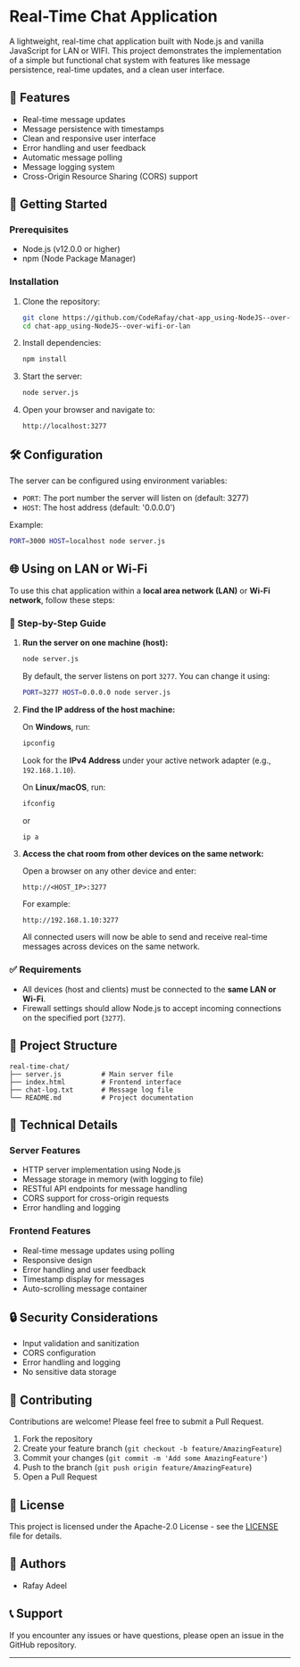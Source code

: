 
# Real-Time Chat Application

A lightweight, real-time chat application built with Node.js and vanilla JavaScript for LAN or WIFI. This project demonstrates the implementation of a simple but functional chat system with features like message persistence, real-time updates, and a clean user interface.

## 🌟 Features

* Real-time message updates
* Message persistence with timestamps
* Clean and responsive user interface
* Error handling and user feedback
* Automatic message polling
* Message logging system
* Cross-Origin Resource Sharing (CORS) support

## 🚀 Getting Started

### Prerequisites

* Node.js (v12.0.0 or higher)
* npm (Node Package Manager)

### Installation

1. Clone the repository:

   ```bash
   git clone https://github.com/CodeRafay/chat-app_using-NodeJS--over-wifi-or-lan.git
   cd chat-app_using-NodeJS--over-wifi-or-lan
   ```

2. Install dependencies:

   ```bash
   npm install
   ```

3. Start the server:

   ```bash
   node server.js
   ```

4. Open your browser and navigate to:

   ```
   http://localhost:3277
   ```

## 🛠️ Configuration

The server can be configured using environment variables:

* `PORT`: The port number the server will listen on (default: 3277)
* `HOST`: The host address (default: '0.0.0.0')

Example:

```bash
PORT=3000 HOST=localhost node server.js
```

## 🌐 Using on LAN or Wi-Fi

To use this chat application within a **local area network (LAN)** or **Wi-Fi network**, follow these steps:

### 🔌 Step-by-Step Guide

1. **Run the server on one machine (host):**

   ```bash
   node server.js
   ```

   By default, the server listens on port `3277`. You can change it using:

   ```bash
   PORT=3277 HOST=0.0.0.0 node server.js
   ```

2. **Find the IP address of the host machine:**

   On **Windows**, run:

   ```cmd
   ipconfig
   ```

   Look for the **IPv4 Address** under your active network adapter (e.g., `192.168.1.10`).

   On **Linux/macOS**, run:

   ```bash
   ifconfig
   ```

   or

   ```bash
   ip a
   ```

3. **Access the chat room from other devices on the same network:**

   Open a browser on any other device and enter:

   ```
   http://<HOST_IP>:3277
   ```

   For example:

   ```
   http://192.168.1.10:3277
   ```

   All connected users will now be able to send and receive real-time messages across devices on the same network.

### ✅ Requirements

* All devices (host and clients) must be connected to the **same LAN or Wi-Fi**.
* Firewall settings should allow Node.js to accept incoming connections on the specified port (`3277`).

## 📁 Project Structure

```
real-time-chat/
├── server.js          # Main server file
├── index.html         # Frontend interface
├── chat-log.txt       # Message log file
└── README.md          # Project documentation
```

## 🔧 Technical Details

### Server Features

* HTTP server implementation using Node.js
* Message storage in memory (with logging to file)
* RESTful API endpoints for message handling
* CORS support for cross-origin requests
* Error handling and logging

### Frontend Features

* Real-time message updates using polling
* Responsive design
* Error handling and user feedback
* Timestamp display for messages
* Auto-scrolling message container

## 🔒 Security Considerations

* Input validation and sanitization
* CORS configuration
* Error handling and logging
* No sensitive data storage

## 🤝 Contributing

Contributions are welcome! Please feel free to submit a Pull Request.

1. Fork the repository
2. Create your feature branch (`git checkout -b feature/AmazingFeature`)
3. Commit your changes (`git commit -m 'Add some AmazingFeature'`)
4. Push to the branch (`git push origin feature/AmazingFeature`)
5. Open a Pull Request

## 📝 License

This project is licensed under the Apache-2.0 License - see the [LICENSE](LICENSE) file for details.

## 👥 Authors

* Rafay Adeel

## 📞 Support

If you encounter any issues or have questions, please open an issue in the GitHub repository.

---

